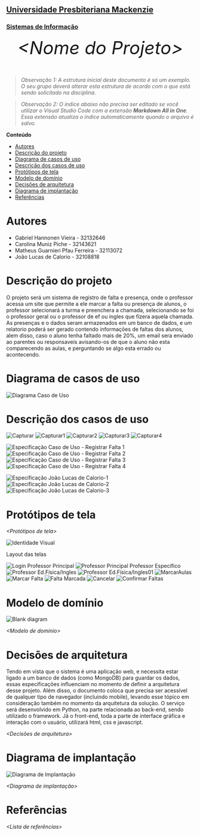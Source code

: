 <h2><a href= "https://www.mackenzie.br">Universidade Presbiteriana Mackenzie</a></h2>
<h3><a href= "https://www.mackenzie.br/graduacao/sao-paulo-higienopolis/sistemas-de-informacao">Sistemas de Informação</a></h3>


<font size="+12"><center>
*&lt;Nome do Projeto&gt;*
</center></font>

>*Observação 1: A estrutura inicial deste documento é só um exemplo. O seu grupo deverá alterar esta estrutura de acordo com o que está sendo solicitado na disciplina.*

>*Observação 2: O índice abaixo não precisa ser editado se você utilizar o Visual Studio Code com a extensão **Markdown All in One**. Essa extensão atualiza o índice automaticamente quando o arquivo é salvo.*

**Conteúdo**

- [Autores](#autores)
- [Descrição do projeto](#descrição-do-projeto)
- [Diagrama de casos de uso](#diagrama-de-casos-de-uso)
- [Descrição dos casos de uso](#descrição-dos-casos-de-uso)
- [Protótipos de tela](#protótipos-de-tela)
- [Modelo de domínio](#modelo-de-domínio)
- [Decisões de arquitetura](#decisões-de-arquitetura)
- [Diagrama de implantação](#diagrama-de-implantação)
- [Referências](#referências)


# Autores

* Gabriel Hannonen Vieira - 32132646
* Carolina Muniz Piche - 32143621
* Matheus Guarnieri Pfau Ferreira - 32113072
* João Lucas de Calorio - 32108818


# Descrição do projeto

O projeto será um sistema de registro de falta e presença, onde o professor acessa um site que permite a ele marcar a falta ou presença de alunos, o professor selecionará a turma e preenchera a chamada, selecionando se foi o professor geral ou o professor de ef ou ingles que fizera aquela chamada. As presenças e o dados seram armazenados em um banco de dados, e um relatorio poderá ser gerado contendo informações de faltas dos alunos, alem disso, caso o aluno tenha faltado mais de 20%, um email sera enviado ao parentes ou responsaveis avisando-os de que o aluno não esta comparecendo as aulas, e perguntando se algo esta errado ou acontecendo.

# Diagrama de casos de uso

![Diagrama Caso de Uso](https://user-images.githubusercontent.com/80272512/219518681-0459a83e-d81f-43ce-9f38-7b3ff20ed2b3.PNG)


# Descrição dos casos de uso

![Capturar](https://user-images.githubusercontent.com/80272512/219515442-a1b4778a-4353-4be8-b8af-54db772dba54.PNG)
![Capturar1](https://user-images.githubusercontent.com/80272512/219515511-05908fc3-2cab-4a82-8894-ff36a5a5239c.PNG)
![Capturar2](https://user-images.githubusercontent.com/80272512/219515571-7299ee27-6205-41a8-b374-d4d78528333e.PNG)
![Capturar3](https://user-images.githubusercontent.com/80272512/219515622-2921d37b-44a6-4e95-969d-3b0f49df16ed.PNG)
![Capturar4](https://user-images.githubusercontent.com/80272512/219515712-591fb533-7b2d-4485-9ee3-1e53cd5397e7.PNG)

![Especificação Caso de Uso - Registrar Falta 1](https://user-images.githubusercontent.com/100203253/219480507-783b63f5-3768-461b-a1f7-cb616a8c0736.jpg)
![Especificação Caso de Uso - Registrar Falta 2](https://user-images.githubusercontent.com/100203253/219480516-499ef57a-b87c-4071-9aae-9a4f1642e29c.jpg)
![Especificação Caso de Uso - Registrar Falta 3](https://user-images.githubusercontent.com/100203253/219480521-bb8088f3-6a34-4ed1-b427-7ac24c4db6a9.jpg)
![Especificação Caso de Uso - Registrar Falta 4](https://user-images.githubusercontent.com/100203253/219480523-a4ca493f-a09c-4c71-a671-ed496eabe664.jpg)


![Especificação João Lucas de Calorio-1](https://user-images.githubusercontent.com/100203031/219905756-2d497e5a-dfbf-40c6-9458-cc841184462c.png)
![Especificação João Lucas de Calorio-2](https://user-images.githubusercontent.com/100203031/219905757-7a77ef03-5180-4497-b46f-0d59f3c24703.png)
![Especificação João Lucas de Calorio-3](https://user-images.githubusercontent.com/100203031/219905759-92607a78-c121-408f-8627-f23975f4afeb.png)


# Protótipos de tela

*&lt;Protótipos de tela&gt;*

![Identidade Visual](https://user-images.githubusercontent.com/80272512/219496774-9a10a7f6-e6e3-4ad6-9a08-54bf5d8f0db9.png)

Layout das telas 

![Login](https://user-images.githubusercontent.com/80272512/219496919-0c78b01a-4c41-4001-b1e0-55d38df2c50c.png)
Professor Principal 
![Professor Principal](https://user-images.githubusercontent.com/80272512/219497283-ba1dffbd-6a9a-4aed-b319-71b166434342.png)
Professor Específico
![Professor Ed.Física/Ingles](https://user-images.githubusercontent.com/80272512/219497711-b94263b5-4d03-43a1-94e8-6c58f4f44ab0.png)
![Professor Ed.Física/Ingles01](https://user-images.githubusercontent.com/80272512/219497839-a50f0edd-015f-45e6-927f-42fb205b082a.png)
![MarcarAulas](https://user-images.githubusercontent.com/80272512/219514466-d1c886fc-b5da-4c9e-9908-600784553612.png)
![Marcar Falta](https://user-images.githubusercontent.com/80272512/219497966-73cc8ebd-9661-4fe2-9f70-adf03783f211.png)
![Falta Marcada](https://user-images.githubusercontent.com/80272512/219498015-2c315cc9-1dba-4807-8a24-ef0838174c30.png)
![Cancelar](https://user-images.githubusercontent.com/80272512/219498074-04e0a2be-fdb2-47fa-ac00-66547ef0bdcb.png)
![Confirmar Faltas](https://user-images.githubusercontent.com/80272512/219498147-d3ce8c1b-3df7-422d-b7ad-57e6686b74d2.png)


# Modelo de domínio
![Blank diagram](https://user-images.githubusercontent.com/78962671/221851621-41976280-8375-49d5-9594-323b4208573e.png)

*&lt;Modelo de domínio&gt;*

# Decisões de arquitetura

Tendo em vista que o sistema é uma aplicação web, e necessita estar ligado a um banco de dados (como MongoDB) para guardar os dados, essas especificações influenciam no momento de definir a arquitetura desse projeto. Além disso, o documento coloca que precisa ser acessível de qualquer tipo de navegador (incluindo mobile), levando esse tópico em consideração também no momento da arquitetura da solução.
O serviço será desenvolvido em Python, na parte relacionada ao back-end, sendo utilizado o framework. Já o front-end, toda a parte de interface gráfica e interação com o usuário, utilizará html, css e javascript. 

*&lt;Decisões de arquitetura&gt;*

# Diagrama de implantação
![Diagrama de Implantação](https://user-images.githubusercontent.com/100203031/221992040-499fa780-84ad-4ba4-882c-3059dfbcb36b.png)


*&lt;Diagrama de implantação&gt;*

# Referências

*&lt;Lista de referências&gt;*
